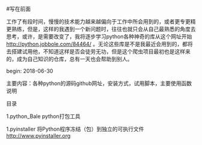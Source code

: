 
#写在前面

工作了有段时间，慢慢的技术能力越来越偏向于工作中所会用到的，或者更专更精更熟练，但是，这样的我遇到一个新问题时，往往也就只会从自己最熟悉的角度去思考，或许，是需要改变了，我将逐步学习python各种神奇的库从这个网址开始 http://python.jobbole.com/84464/ 。无论这些库是不是我最近会用到的，都将去搭建试用他，不知道这样是否会徒劳无功，但是这个爬虫项目最初也是这样来的，成为自己知识的仓库，总有一天也会帮助到别人。


begin: 2018-06-30


主要内容：各种python的源码github网址，安装方式，试用脚本，主要使用函数说明

目录

1.python_Bale python打包工具

  1.pyinstaller 将Python程序冻结（包）到独立的可执行文件 http://www.pyinstaller.org
